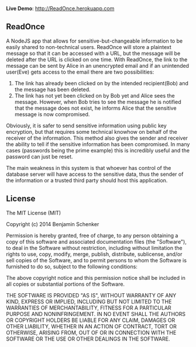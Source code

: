 **Live Demo**: http://ReadOnce.herokuapp.com 

ReadOnce
-------
A NodeJS app that allows for sensitive-but-changeable information to be easily shared to non-technical users.  ReadOnce will store a plaintext message so that it can be accessed with a URL, but the message will be deleted after the URL is clicked on one time.  With ReadOnce, the link to the message can be sent by Alice in an unencrypted email and if an unintended user(Eve) gets access to the email there are two possibilities:

1. The link has already been clicked on by the intended recipient(Bob) and the message has been deleted.
2. The link has not yet been clicked on by Bob yet and Alice sees the message.  However, when Bob tries to see the message he is notified that the message does not exist, he informs Alice that the sensitive message is now compromised.

Obviously, it is safer to send sensitive information using public key encryption, but that requires some technical knowhow on behalf of the receiver of the information.  This method also gives the sender and receiver the ability to tell if the sensitive information has been compromised.  In many cases (passwords being the prime example) this is incredibly useful and the password can just be reset.  

The main weakness in this system is that whoever has control of the database server will have access to the sensitive data, thus the sender of the information or a trusted third party should host this application.  

License
-------

The MIT License (MIT)

Copyright (c) 2014 Benjamin Schenker

Permission is hereby granted, free of charge, to any person obtaining a copy of this software and associated documentation files (the "Software"), to deal in the Software without restriction, including without limitation the rights to use, copy, modify, merge, publish, distribute, sublicense, and/or sell copies of the Software, and to permit persons to whom the Software is furnished to do so, subject to the following conditions:

The above copyright notice and this permission notice shall be included in all copies or substantial portions of the Software.

THE SOFTWARE IS PROVIDED "AS IS", WITHOUT WARRANTY OF ANY KIND, EXPRESS OR IMPLIED, INCLUDING BUT NOT LIMITED TO THE WARRANTIES OF MERCHANTABILITY, FITNESS FOR A PARTICULAR PURPOSE AND NONINFRINGEMENT. IN NO EVENT SHALL THE AUTHORS OR COPYRIGHT HOLDERS BE LIABLE FOR ANY CLAIM, DAMAGES OR OTHER LIABILITY, WHETHER IN AN ACTION OF CONTRACT, TORT OR OTHERWISE, ARISING FROM, OUT OF OR IN CONNECTION WITH THE SOFTWARE OR THE USE OR OTHER DEALINGS IN THE SOFTWARE.
